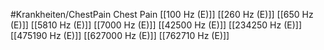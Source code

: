 #Krankheiten/ChestPain
Chest Pain
[[100 Hz (E)]]
[[260 Hz (E)]]
[[650 Hz (E)]]
[[5810 Hz (E)]]
[[7000 Hz (E)]]
[[42500 Hz (E)]]
[[234250 Hz (E)]]
[[475190 Hz (E)]]
[[627000 Hz (E)]]
[[762710 Hz (E)]]